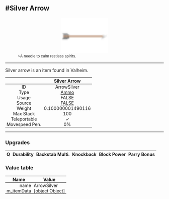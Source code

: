 <meta property="og:title" content="Silver Arrow - MoreValheim" /><meta property="og:type" content="website" /><meta property="og:image" content="/assets/silver_arrow.png" /><meta property="og:description" content="Silver Arrow is an item found in Valheim." /><meta name="theme-color" content="#546D78"><meta name="twitter:card" content="summary_large_image">
#Silver Arrow
-------------
<style>img {width:20px;}.tb {width:150px;display: block;margin-left: auto;margin-right: auto;}</style>

<style>.md-typeset table:not([class]) th:not([align]) {min-width:unset!important;}</style>
<style>td{padding:0em 0.3em!important;text-align:center!important;border-left:.05rem solid var(--md-default-fg-color--lightest)}</style>

<style>th{padding:0.1em 0.3em!important;text-align:center!important;font-weight:bold}</style>

<style>pre{text-align:right!important}</style>
<style>table tr td:first-child {border-left: 0;};</style>

<figure><img src="/assets/silver_arrow.png" class="tb" /><figcaption><small>~A needle to calm restless spirits.</small></figcaption></figure>

-------------

Silver arrow is an item found in Valheim.

|        | Silver Arrow              |
| ----------- | ------------------------------------ |
| ID |ArrowSilver
| Type | [Ammo](../../types/ammo)
| Usage | FALSE<br>
| Source | [FALSE](../../items/false)
| Weight | 0.100000001490116 |
| Max Stack | 100 |
| Teleportable | ✓
| Movespeed Pen. | 0%


-------------

### Upgrades
| Q | Durability | Backstab Multi. | Knockback | Block Power | Parry Bonus
| - | - | - | - | - | - 


### Value table
| Name | Value
| - | - |
| <div style="text-align:right">name</div> | <div style="text-align:left">ArrowSilver</div> | 
| <div style="text-align:right">m_itemData</div> | <div style="text-align:left">[object Object]</div> | 
